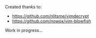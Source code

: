 Created thanks to:

- https://github.com/nlitsme/vimdecrypt
- https://github.com/nowox/vim-blowfish

Work in progress...
